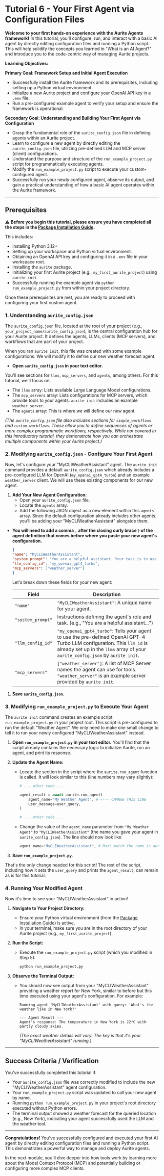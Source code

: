 # Tutorial 6 - Your First Agent via Configuration Files

**Welcome to your first hands-on experience with the Aurite Agents framework!** In this tutorial, you'll configure, run, and interact with a basic AI agent by directly editing configuration files and running a Python script. This will help solidify the concepts you learned in "What is an AI Agent?" and introduce you to the code-centric way of managing Aurite projects.

**Learning Objectives:**

**Primary Goal: Framework Setup and Initial Agent Execution**
*   Successfully install the Aurite framework and its prerequisites, including setting up a Python virtual environment.
*   Initialize a new Aurite project and configure your OpenAI API key in a `.env` file.
*   Run a pre-configured example agent to verify your setup and ensure the framework is operational.

**Secondary Goal: Understanding and Building Your First Agent via Configuration**
*   Grasp the fundamental role of the `aurite_config.json` file in defining agents within an Aurite project.
*   Learn to configure a new agent by directly editing the `aurite_config.json` file, utilizing pre-defined LLM and MCP server (client) configurations.
*   Understand the purpose and structure of the `run_example_project.py` script for programmatically executing agents.
*   Modify the `run_example_project.py` script to execute your custom-configured agent.
*   Successfully run your newly configured agent, observe its output, and gain a practical understanding of how a basic AI agent operates within the Aurite framework.

---

## Prerequisites

⚠️ **Before you begin this tutorial, please ensure you have completed all the steps in the [Package Installation Guide](../../package_installation_guide.md).**

This includes:
*   Installing Python 3.12+
*   Setting up your workspace and Python virtual environment.
*   Obtaining an OpenAI API key and configuring it in a `.env` file in your workspace root.
*   Installing the `aurite` package.
*   Initializing your first Aurite project (e.g., `my_first_aurite_project`) using `aurite init`.
*   Successfully running the example agent via `python run_example_project.py` from within your project directory.

Once these prerequisites are met, you are ready to proceed with configuring your first custom agent.

### 1. Understanding `aurite_config.json`

The `aurite_config.json` file, located at the root of your project (e.g., `your_project_name/aurite_config.json`), is the central configuration hub for your Aurite project. It defines the agents, LLMs, clients (MCP servers), and workflows that are part of your project.

When you ran `aurite init`, this file was created with some example configurations. We will modify it to define our new weather forecast agent.

*   **Open `aurite_config.json` in your text editor.**

You'll see sections for `llms`, `mcp_servers`, and `agents`, among others. For this tutorial, we'll focus on:
*   The `llms` array: Lists available Large Language Model configurations.
*   The `mcp_servers` array: Lists configurations for MCP servers, which provide tools to your agents. `aurite init` includes an example `weather_server`.
*   The `agents` array: This is where we will define our new agent.

*(The `aurite_config.json` file also includes sections for `simple_workflows` and `custom_workflows`. These allow you to define sequences of agents or more complex programmatic workflows, respectively. While not covered in this introductory tutorial, they demonstrate how you can orchestrate multiple components within your Aurite project.)*

### 2. Modifying `aurite_config.json` - Configure Your First Agent

Now, let's configure your "MyCLIWeatherAssistant" agent. The `aurite init` command provides a default `aurite_config.json` which already includes a pre-configured LLM for OpenAI (`my_openai_gpt4_turbo`) and an example `weather_server` client. We will use these existing components for our new agent.

1.  **Add Your New Agent Configuration:**
    *   Open your `aurite_config.json` file.
    *   Locate the `agents` array.
    *   Add the following JSON object as a new element within this `agents` array. Since the default configuration already includes other agents, you'll be adding your "MyCLIWeatherAssistant" alongside them.

* **You will need to add a comma `,` after the closing curly brace `}` of the agent definition that comes before where you paste your new agent's configuration.**

    ```json
    {
    "name": "MyCLIWeatherAssistant",
    "system_prompt": "You are a helpful assistant. Your task is to use the available tools to find and report the weather for the location specified by the user. Only provide the temperature and a brief description of the conditions.",
    "llm_config_id": "my_openai_gpt4_turbo",
    "mcp_servers": ["weather_server"]
    }
    ```

    Let's break down these fields for your new agent:

    | Field             | Description                                                                                                                                                                                             |
    |-------------------|---------------------------------------------------------------------------------------------------------------------------------------------------------------------------------------------------------|
    | `"name"`          | `"MyCLIWeatherAssistant"`: A unique name for your agent.                                                                                                                                                |
    | `"system_prompt"` | Instructions defining the agent's role and task. (e.g., "You are a helpful assistant...")                                                                                                               |
    | `"llm_config_id"` | `"my_openai_gpt4_turbo"`: Tells your agent to use the pre-defined OpenAI GPT-4 Turbo LLM configuration. This `llm_id` is already set up in the `llms` array of your `aurite_config.json` by `aurite init`. |
    | `"mcp_servers"`    | `["weather_server"]`: A list of MCP Server names the agent can use for tools. `"weather_server"` is an example server provided by `aurite init`.                                                          |

1.  **Save `aurite_config.json`**.

### 3. Modifying `run_example_project.py` to Execute Your Agent

The `aurite init` command creates an example script `run_example_project.py` in your project root. This script is pre-configured to run the default "Weather Agent". We only need to make one small change to tell it to run your newly configured "MyCLIWeatherAssistant" instead.

1.  **Open `run_example_project.py` in your text editor.**
    You'll find that the script already contains the necessary logic to initialize Aurite, run an agent, and print its response.

2.  **Update the Agent Name:**
    *   Locate the section in the script where the `aurite.run_agent` function is called. It will look similar to this (line numbers may vary slightly):
        ```python
        # ... other code ...

        agent_result = await aurite.run_agent(
            agent_name="My Weather Agent", # <--- CHANGE THIS LINE
            user_message=user_query,
        )

        # ... other code ...
        ```
    *   Change the value of the `agent_name` parameter from `"My Weather Agent"` to `"MyCLIWeatherAssistant"` (the name you gave your agent in `aurite_config.json`).
        The line should now look like:
        ```python
        agent_name="MyCLIWeatherAssistant", # Must match the name in aurite_config.json
        ```

3.  **Save `run_example_project.py`**.

That's the only change needed for this script! The rest of the script, including how it sets the `user_query` and prints the `agent_result`, can remain as is for this tutorial.

### 4. Running Your Modified Agent

Now it's time to see your "MyCLIWeatherAssistant" in action!

1.  **Navigate to Your Project Directory:**
    *   Ensure your Python virtual environment (from the [Package Installation Guide](../../package_installation_guide.md)) is active.
    *   In your terminal, make sure you are in the root directory of your Aurite project (e.g., `my_first_aurite_project`).

2.  **Run the Script:**
    *   Execute the `run_example_project.py` script (which you modified in Step 5):
        ```bash
        python run_example_project.py
        ```

3.  **Observe the Terminal Output:**
    *   You should now see output from your "MyCLIWeatherAssistant" providing a weather report for New York, similar to before but this time executed using your agent's configuration. For example:
        ```
        Running agent 'MyCLIWeatherAssistant' with query: 'What's the weather like in New York?'

        --- Agent Result ---
        Agent's response: The temperature in New York is 22°C with partly cloudy skies.
        ```
        *(The exact weather details will vary. The key is that it's your "MyCLIWeatherAssistant" running.)*

---

## Success Criteria / Verification

You've successfully completed this tutorial if:

*   Your `aurite_config.json` file was correctly modified to include the new "MyCLIWeatherAssistant" agent configuration.
*   Your `run_example_project.py` script was updated to call your new agent by name.
*   Running `python run_example_project.py` in your project's root directory executed without Python errors.
*   The terminal output showed a weather forecast for the queried location (e.g., New York), indicating your agent successfully used the LLM and the weather tool.

---

**Congratulations!** You've successfully configured and executed your first AI agent by directly editing configuration files and running a Python script. This demonstrates a powerful way to manage and deploy Aurite agents.

In the next module, you'll dive deeper into how tools work by learning more about the Model Context Protocol (MCP) and potentially building or configuring more complex MCP clients.
